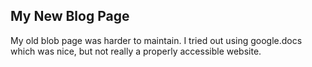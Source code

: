## My New Blog Page
My old blob page was harder to maintain. I tried out using google.docs which was nice, but not really a properly accessible website.
